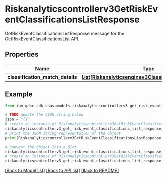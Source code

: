 # Riskanalyticscontrollerv3GetRiskEventClassificationsListResponse

GetRiskEventClassificationsListResponse message for the GetRiskEventClassificationsList API.

## Properties

Name | Type | Description | Notes
------------ | ------------- | ------------- | -------------
**classification_match_details** | [**List[Riskanalyticsenginev3ClassificationMatchDetails]**](Riskanalyticsenginev3ClassificationMatchDetails.md) |  | [optional] 

## Example

```python
from ibm_gdsc_sdk_saas.models.riskanalyticscontrollerv3_get_risk_event_classifications_list_response import Riskanalyticscontrollerv3GetRiskEventClassificationsListResponse

# TODO update the JSON string below
json = "{}"
# create an instance of Riskanalyticscontrollerv3GetRiskEventClassificationsListResponse from a JSON string
riskanalyticscontrollerv3_get_risk_event_classifications_list_response_instance = Riskanalyticscontrollerv3GetRiskEventClassificationsListResponse.from_json(json)
# print the JSON string representation of the object
print(Riskanalyticscontrollerv3GetRiskEventClassificationsListResponse.to_json())

# convert the object into a dict
riskanalyticscontrollerv3_get_risk_event_classifications_list_response_dict = riskanalyticscontrollerv3_get_risk_event_classifications_list_response_instance.to_dict()
# create an instance of Riskanalyticscontrollerv3GetRiskEventClassificationsListResponse from a dict
riskanalyticscontrollerv3_get_risk_event_classifications_list_response_from_dict = Riskanalyticscontrollerv3GetRiskEventClassificationsListResponse.from_dict(riskanalyticscontrollerv3_get_risk_event_classifications_list_response_dict)
```
[[Back to Model list]](../README.md#documentation-for-models) [[Back to API list]](../README.md#documentation-for-api-endpoints) [[Back to README]](../README.md)


